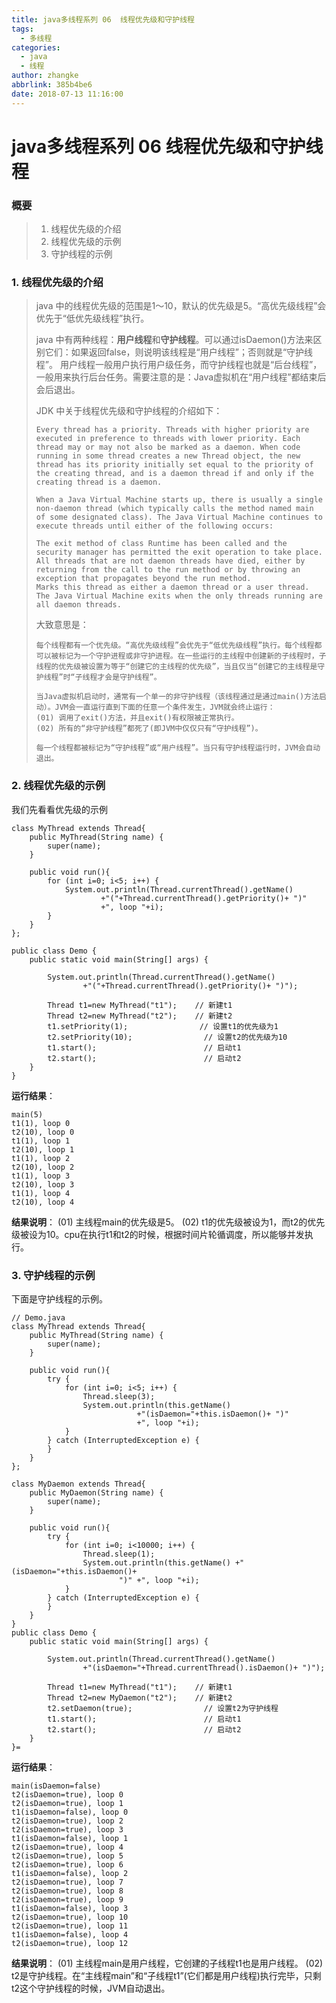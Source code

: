 ```yaml
---
title: java多线程系列 06  线程优先级和守护线程
tags:
  - 多线程
categories:
  - java
  - 线程
author: zhangke
abbrlink: 385b4be6
date: 2018-07-13 11:16:00
---
```

# java多线程系列 06  线程优先级和守护线程

### **概要**

> 1. 线程优先级的介绍
> 2. 线程优先级的示例
> 3. 守护线程的示例

<!-- more -->

### **1. 线程优先级的介绍**

> java 中的线程优先级的范围是1～10，默认的优先级是5。“高优先级线程”会优先于“低优先级线程”执行。
>
> java 中有两种线程：**用户线程**和**守护线程**。可以通过isDaemon()方法来区别它们：如果返回false，则说明该线程是“用户线程”；否则就是“守护线程”。
> 用户线程一般用户执行用户级任务，而守护线程也就是“后台线程”，一般用来执行后台任务。需要注意的是：Java虚拟机在“用户线程”都结束后会后退出。
>
> JDK 中关于线程优先级和守护线程的介绍如下：
>
> ```
> Every thread has a priority. Threads with higher priority are executed in preference to threads with lower priority. Each thread may or may not also be marked as a daemon. When code running in some thread creates a new Thread object, the new thread has its priority initially set equal to the priority of the creating thread, and is a daemon thread if and only if the creating thread is a daemon.
> 
> When a Java Virtual Machine starts up, there is usually a single non-daemon thread (which typically calls the method named main of some designated class). The Java Virtual Machine continues to execute threads until either of the following occurs:
> 
> The exit method of class Runtime has been called and the security manager has permitted the exit operation to take place.
> All threads that are not daemon threads have died, either by returning from the call to the run method or by throwing an exception that propagates beyond the run method. 
> Marks this thread as either a daemon thread or a user thread. The Java Virtual Machine exits when the only threads running are all daemon threads.
> ```
>
> 大致意思是：
>
> ```
> 每个线程都有一个优先级。“高优先级线程”会优先于“低优先级线程”执行。每个线程都可以被标记为一个守护进程或非守护进程。在一些运行的主线程中创建新的子线程时，子线程的优先级被设置为等于“创建它的主线程的优先级”，当且仅当“创建它的主线程是守护线程”时“子线程才会是守护线程”。
> 
> 当Java虚拟机启动时，通常有一个单一的非守护线程（该线程通过是通过main()方法启动）。JVM会一直运行直到下面的任意一个条件发生，JVM就会终止运行：
> (01) 调用了exit()方法，并且exit()有权限被正常执行。
> (02) 所有的“非守护线程”都死了(即JVM中仅仅只有“守护线程”)。
> 
> 每一个线程都被标记为“守护线程”或“用户线程”。当只有守护线程运行时，JVM会自动退出。
> ```
>
> 
>
>  

### **2. 线程优先级的示例**

我们先看看优先级的示例 

```
class MyThread extends Thread{  
    public MyThread(String name) {
        super(name);
    }

    public void run(){
        for (int i=0; i<5; i++) {
            System.out.println(Thread.currentThread().getName()
                    +"("+Thread.currentThread().getPriority()+ ")"
                    +", loop "+i);
        }
    } 
}; 

public class Demo {  
    public static void main(String[] args) {  

        System.out.println(Thread.currentThread().getName()
                +"("+Thread.currentThread().getPriority()+ ")");

        Thread t1=new MyThread("t1");    // 新建t1
        Thread t2=new MyThread("t2");    // 新建t2
        t1.setPriority(1);                // 设置t1的优先级为1
        t2.setPriority(10);                // 设置t2的优先级为10
        t1.start();                        // 启动t1
        t2.start();                        // 启动t2
    }  
}
```

**运行结果**：

```
main(5)
t1(1), loop 0
t2(10), loop 0
t1(1), loop 1
t2(10), loop 1
t1(1), loop 2
t2(10), loop 2
t1(1), loop 3
t2(10), loop 3
t1(1), loop 4
t2(10), loop 4
```

**结果说明**：
(01) 主线程main的优先级是5。
(02) t1的优先级被设为1，而t2的优先级被设为10。cpu在执行t1和t2的时候，根据时间片轮循调度，所以能够并发执行。

### **3. 守护线程的示例**

下面是守护线程的示例。

```
// Demo.java
class MyThread extends Thread{  
    public MyThread(String name) {
        super(name);
    }

    public void run(){
        try {
            for (int i=0; i<5; i++) {
                Thread.sleep(3);
                System.out.println(this.getName() 
                			+"(isDaemon="+this.isDaemon()+ ")" 
                			+", loop "+i);
            }
        } catch (InterruptedException e) {
        }
    } 
}; 

class MyDaemon extends Thread{  
    public MyDaemon(String name) {
        super(name);
    }

    public void run(){
        try {
            for (int i=0; i<10000; i++) {
                Thread.sleep(1);
                System.out.println(this.getName() +"(isDaemon="+this.isDaemon()+
                		")" +", loop "+i);
            }
        } catch (InterruptedException e) {
        }
    } 
}
public class Demo {  
    public static void main(String[] args) {  

        System.out.println(Thread.currentThread().getName()
                +"(isDaemon="+Thread.currentThread().isDaemon()+ ")");

        Thread t1=new MyThread("t1");    // 新建t1
        Thread t2=new MyDaemon("t2");    // 新建t2
        t2.setDaemon(true);                // 设置t2为守护线程
        t1.start();                        // 启动t1
        t2.start();                        // 启动t2
    }  
}=
```

**运行结果**：

```
main(isDaemon=false)
t2(isDaemon=true), loop 0
t2(isDaemon=true), loop 1
t1(isDaemon=false), loop 0
t2(isDaemon=true), loop 2
t2(isDaemon=true), loop 3
t1(isDaemon=false), loop 1
t2(isDaemon=true), loop 4
t2(isDaemon=true), loop 5
t2(isDaemon=true), loop 6
t1(isDaemon=false), loop 2
t2(isDaemon=true), loop 7
t2(isDaemon=true), loop 8
t2(isDaemon=true), loop 9
t1(isDaemon=false), loop 3
t2(isDaemon=true), loop 10
t2(isDaemon=true), loop 11
t1(isDaemon=false), loop 4
t2(isDaemon=true), loop 12
```

**结果说明**：
(01) 主线程main是用户线程，它创建的子线程t1也是用户线程。
(02) t2是守护线程。在“主线程main”和“子线程t1”(它们都是用户线程)执行完毕，只剩t2这个守护线程的时候，JVM自动退出。

 